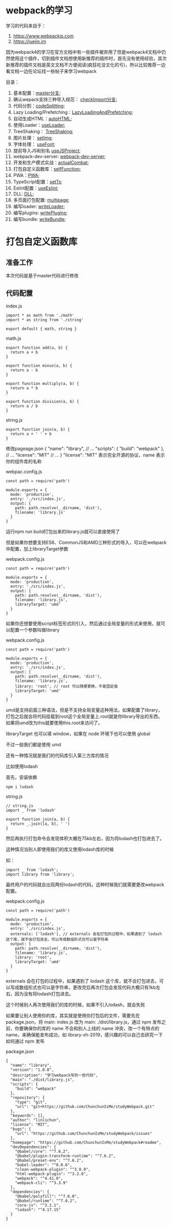 # webpack的学习
学习的代码来自于：
1. https://www.webpackjs.com
2. https://juejin.im

因为webpack4的学习在官方文档中有一些插件被弃用了但是webpack4文档中仍然使用这个插件，切到插件文档想使用新推荐的插件时，首先没有使用经验，其次新推荐的插件文档是英文文档不方便阅读(疯狂吃没文化的亏)，所以比较推荐一边看文档一边在论坛找一些帖子来学习webpack

目录：

1. 基本配置：[master分支](https://github.com/ChunchunIsMe/studyWebpack "master");
2. 确认wepack支持三种导入规范： [checkImport分支](https://github.com/ChunchunIsMe/studyWebpack/tree/checkImport "checkImport");
3. 代码分割：[codeSplitting](https://github.com/ChunchunIsMe/studyWebpack/tree/codeSplitting "codeSplitting");
4. Lazy Loading/Prefetching：[LazyLoadingAndPrefetching](https://github.com/ChunchunIsMe/studyWebpack/tree/LazyLoadingAndPrefetching "LazyLoadingAndPrefetching");
5. 自动生成HTML：[autoHTML](https://github.com/ChunchunIsMe/studyWebpack/tree/autoHTML "autoHTML");
6. 使用Loader：[useLoader](https://github.com/ChunchunIsMe/studyWebpack/tree/useLoader "useLoader");
7. TreeShaking： [TreeShaking](https://github.com/ChunchunIsMe/studyWebpack/tree/TreeShaking "TreeShaking");
8. 图片处理： [setImg](https://github.com/ChunchunIsMe/studyWebpack/tree/setImg "setImg");
9. 字体处理： [useFont](https://github.com/ChunchunIsMe/studyWebpack/tree/useFont "useFont");
10. 提前导入JS和别名 [useJSProject](https://github.com/ChunchunIsMe/studyWebpack/tree/useJSProject "useJSProject");
11. webpack-dev-server: [webpack-dev-server](https://github.com/ChunchunIsMe/studyWebpack/tree/webpack-dev-server "webpack-dev-server");
12. 开发和生产模式实战：[actualCombat](https://github.com/ChunchunIsMe/studyWebpack/tree/actualCombat "actualCombat");
13. 打包自定义函数库：[selfFunction](https://github.com/ChunchunIsMe/studyWebpack/tree/selfFunction "selfFunction");
14. PWA：[PWA](https://github.com/ChunchunIsMe/studyWebpack/tree/PWA "PWA");
15. TypeScript配置：[setTs](https://github.com/ChunchunIsMe/studyWebpack/tree/setTs "setTs");
16. Eslint配置：[useEslint](https://github.com/ChunchunIsMe/studyWebpack/tree/useEslint "useEslint");
17. DLL: [DLL](https://github.com/ChunchunIsMe/studyWebpack/tree/DLL "DLL");
18. 多页面打包配置: [multipage](https://github.com/ChunchunIsMe/studyWebpack/tree/multipage "multipage");
19. 编写loader: [writeLoader](https://github.com/ChunchunIsMe/studyWebpack/tree/writeLoader "writeLoader");
20. 编写plugins: [writePlugins](https://github.com/ChunchunIsMe/studyWebpack/tree/writePlugins "writePlugins");
21. 编写bundle: [writeBundle](https://github.com/ChunchunIsMe/studyWebpack/tree/writeBundle "writeBundle");

# 打包自定义函数库
## 准备工作
本次代码是基于master代码进行修改
## 代码配置
index.js
```
import * as math from './math'
import * as string from './string'

export default { math, string }
```
math.js
```
export function add(a, b) {
  return a + b
}

export function minus(a, b) {
  return a - b
}

export function multiply(a, b) {
  return a * b
}

export function division(a, b) {
  return a / b
}
```
string.js
```
export function join(a, b) {
  return a + ' ' + b
}
```
修改pageage.json
{
  "name": "library",
  // ...
  "scripts": {
    "build": "webpack"
  },
  // ...
  "license": "MIT"
  // ...
}
"license": "MIT" 表示完全开源的协议，name 表示你的组件库的名称

webpac.config.js
```
const path = require('path')

module.exports = {
  mode: 'production',
  entry: './src/index.js',
  output: {
    path: path.resolve(__dirname, 'dist'),
    filename: 'library.js'
  }
}
```
运行npm run build打包出来的library.js就可以直接使用了

但是如果你想要支持ES6、CommonJS和AMD三种形式的导入，可以在webpack中配置，加上libraryTarget参数

webpack.config.js
```
const path = require('path')

module.exports = {
  mode: 'production',
  entry: './src/index.js',
  output: {
    path: path.resolve(__dirname, 'dist'),
    filename: 'library.js',
    libraryTarget: 'umd'
  }
}
```
如果你还想要使用script标签形式的引入，然后通过全局变量的形式来使用，就可以配置一个参数叫做library

webpack.config.js
```
const path = require('path')

module.exports = {
  mode: 'production',
  entry: './src/index.js',
  output: {
    path: path.resolve(__dirname, 'dist'),
    filename: 'library.js',
    library: 'root', // root 可以随便更换，不是固定值
    libraryTarget: 'umd'
  }
}
```
umd是支持前面三种语法，但是不支持全局变量这种用法，如果配置了library，打包之后就会将代码挂载到root这个全局变量上.root就是你library导出的东西，如果将umd改为this就要使用this.root来访问了。

libraryTarget 也可以填 window，如果在 node 环境下也可以使用 global

不过一般我们都是使用 umd

还有一种情况就是我们的代码库引入第三方库的情况

比如使用lodash

首先，安装依赖
```
npm i lodash
```
string.js
```
// string.js
import _ from 'lodash'

export function join(a, b) {
  return _.join([a, b], ' ')
}
```
然后再执行打包命令会发现体积大概在75kb左右，因为将lodash也打包进去了。

这种情况当别人即使用我们的库又使用lodash库的时候

如：
```
import _ from 'lodash';
import library from 'library';
```
最终用户的代码就会出现两份lodash的代码，这种时候我们就需要更改webpack配置。

webpack.config.js
```
const path = require('path')

module.exports = {
  mode: 'production',
  entry: './src/index.js',
  externals: ['lodash'], // externals 会在打包的过程中，如果遇到了 lodash 这个库，就不会打包进去，可以写成数组形式也可以是字符串
  output: {
    path: path.resolve(__dirname, 'dist'),
    filename: 'library.js',
    library: 'root',
    libraryTarget: 'umd'
  }
}
```
externals 会在打包的过程中，如果遇到了 lodash 这个库，就不会打包进去，可以写成数组形式也可以是字符串，更改完后再次打包会发现代码大概只有1kb左右，因为没有将lodash打包进去。

这个时候别人再次使用我们的库的时候，如果不引入lodash，就会失败


如果要让别人使用你的库，其实就是使用你打包后的文件，需要先在 package.json，将 main: index.js 改为 main: ./dist/library.js，通过 npm 发布之前，你要确保你的库的 name 不会和别人上线的 name 冲突，改一个有特点的 name，来确保能发布成功，如 library-xh-2019，感兴趣的可以自己去研究一下如何通过 npm 发布

package.json
```
{
  "name": "library",
  "version": "1.0.0",
  "description": "学习webpack写的一些代码",
  "main": "./dist/library.js",
  "scripts": {
    "build": "webpack"
  },
  "repository": {
    "type": "git",
    "url": "git+https://github.com/ChunchunIsMe/studyWebpack.git"
  },
  "keywords": [],
  "author": "linlichun",
  "license": "MIT",
  "bugs": {
    "url": "https://github.com/ChunchunIsMe/studyWebpack/issues"
  },
  "homepage": "https://github.com/ChunchunIsMe/studyWebpack#readme",
  "devDependencies": {
    "@babel/core": "^7.6.2",
    "@babel/plugin-transform-runtime": "^7.6.2",
    "@babel/preset-env": "^7.6.2",
    "babel-loader": "^8.0.6",
    "clean-webpack-plugin": "^3.0.0",
    "html-webpack-plugin": "^3.2.0",
    "webpack": "^4.41.0",
    "webpack-cli": "^3.3.9"
  },
  "dependencies": {
    "@babel/polyfill": "^7.6.0",
    "@babel/runtime": "^7.6.2",
    "core-js": "^3.2.1",
    "lodash": "^4.17.15"
  }
}
```